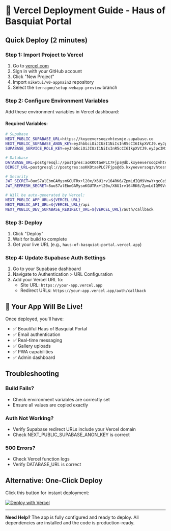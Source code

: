 # 🚀 Vercel Deployment Guide - Haus of Basquiat Portal

## Quick Deploy (2 minutes)

### Step 1: Import Project to Vercel
1. Go to [vercel.com](https://vercel.com)
2. Sign in with your GitHub account
3. Click "New Project"
4. Import `miketui/v0-appmain2` repository
5. Select the `terragon/setup-webapp-preview` branch

### Step 2: Configure Environment Variables
Add these environment variables in Vercel dashboard:

#### Required Variables:
```bash
# Supabase
NEXT_PUBLIC_SUPABASE_URL=https://kxyeeversoqzvhtesmje.supabase.co
NEXT_PUBLIC_SUPABASE_ANON_KEY=eyJhbGciOiJIUzI1NiIsInR5cCI6IkpXVCJ9.eyJpc3MiOiJzdXBhYmFzZSIsInJlZiI6Imt4eWVldmVyc29xenZodGVzbWplIiwicm9sZSI6ImFub24iLCJpYXQiOjE3NTc4NzU1NTUsImV4cCI6MjA3MzQ1MTU1NX0.NZMB694GG1XK741UjoMgYt109R_4REke5HfDd6iFEy8
SUPABASE_SERVICE_ROLE_KEY=eyJhbGciOiJIUzI1NiIsInR5cCI6IkpXVCJ9.eyJpc3MiOiJzdXBhYmFzZSIsInJlZiI6Imt4eWVldmVyc29xenZodGVzbWplIiwicm9sZSI6InNlcnZpY2Vfcm9sZSIsImlhdCI6MTc1Nzg3NTU1NSwiZXhwIjoyMDczNDUxNTU1fQ.wrrdtaQdAeLtRPNek8afoy-0cdyvYyuPAiUNe4-qUro

# Database
DATABASE_URL=postgresql://postgres:aoKKOtaePLC7Fjps@db.kxyeeversoqzvhtesmje.supabase.co:5432/postgres
DIRECT_URL=postgresql://postgres:aoKKOtaePLC7Fjps@db.kxyeeversoqzvhtesmje.supabase.co:5432/postgres

# Security
JWT_SECRET=8uoS7alEbmGAMysmKGUTRx+l20x/X6U1rv164RK6/ZpmLdIQM9VmwY+gcCe9knOHs0qMYRnoM0+4akgOWC/zCg==
JWT_REFRESH_SECRET=8uoS7alEbmGAMysmKGUTRx+l20x/X6U1rv164RK6/ZpmLdIQM9VmwY+gcCe9knOHs0qMYRnoM0+4akgOWC/zCg==

# Will be auto-generated by Vercel:
NEXT_PUBLIC_APP_URL=${VERCEL_URL}
NEXT_PUBLIC_API_URL=${VERCEL_URL}/api
NEXT_PUBLIC_DEV_SUPABASE_REDIRECT_URL=${VERCEL_URL}/auth/callback
```

### Step 3: Deploy
1. Click "Deploy"
2. Wait for build to complete
3. Get your live URL (e.g., `haus-of-basquiat-portal.vercel.app`)

### Step 4: Update Supabase Auth Settings
1. Go to your Supabase dashboard
2. Navigate to Authentication > URL Configuration
3. Add your Vercel URL to:
   - Site URL: `https://your-app.vercel.app`
   - Redirect URLs: `https://your-app.vercel.app/auth/callback`

## 🎉 Your App Will Be Live!

Once deployed, you'll have:
- ✅ Beautiful Haus of Basquiat Portal
- ✅ Email authentication
- ✅ Real-time messaging
- ✅ Gallery uploads
- ✅ PWA capabilities
- ✅ Admin dashboard

## Troubleshooting

### Build Fails?
- Check environment variables are correctly set
- Ensure all values are copied exactly

### Auth Not Working?
- Verify Supabase redirect URLs include your Vercel domain
- Check NEXT_PUBLIC_SUPABASE_ANON_KEY is correct

### 500 Errors?
- Check Vercel function logs
- Verify DATABASE_URL is correct

## Alternative: One-Click Deploy

Click this button for instant deployment:

[![Deploy with Vercel](https://vercel.com/button)](https://vercel.com/new/clone?repository-url=https%3A%2F%2Fgithub.com%2Fmiketui%2Fv0-appmain2&branch=terragon/setup-webapp-preview&env=NEXT_PUBLIC_SUPABASE_URL,NEXT_PUBLIC_SUPABASE_ANON_KEY,SUPABASE_SERVICE_ROLE_KEY,DATABASE_URL,DIRECT_URL,JWT_SECRET,JWT_REFRESH_SECRET)

---

**Need Help?** The app is fully configured and ready to deploy. All dependencies are installed and the code is production-ready.